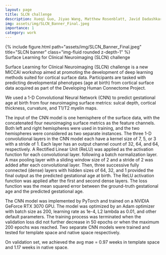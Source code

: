 ```yaml
---
layout: page
title: SLCN challenge
description: Xueqi Guo, Jiyao Wang, Matthew Rosenblatt, Javid Dadashkarimi, Huili Sun, Angeliki Pollatou, Alexander Dufford, and Dustin Scheinost
img: assets/img/SLCN_Banner_Final.jpeg
importance: 1
category: work
---
```



<div class="row">
    <div class="col-sm mt-3 mt-md-0">
        {% include figure.html path="assets/img/SLCN_Banner_Final.jpeg" title="SLCN banner" class="img-fluid rounded z-depth-1" %}
    </div>
</div>
<div class="caption">
    Surface Learning for Clinical Neuroimaging (SLCN) challenge
</div>

Surface Learning for Clinical Neuroimaging (SLCN) challenge is a new MICCAI workshop aimed at promoting the development of deep learning methods suited for cortical surface data. Participants are tasked with predicting developmental phenotypes (age at birth) from cortical surface data acquired as part of the Developing Human Connectome Project.

We used a 1-D Convolutional Neural Network (CNN) to predict gestational age at birth from four neuroimaging surface metrics: sulcal depth, cortical thickness, curvature, and T1/T2 myelin maps. 

The input of the CNN model is one hemisphere of the surface data, with the concatenated four neuroimaging surface metrics as the feature channels. Both left and right hemispheres were used in training, and the two hemispheres were considered as two separate instances. The three 1-D convolutional layers in the CNN model each have a kernel size of 7, 5, or 3 with a stride of 1. Each layer has an output channel count of 32, 64, and 64, respectively. A Rectified Linear Unit (ReLU) was applied as the activation function for each convolutional layer. following a batch normalization layer. A max pooling layer with a sliding window size of 2 and a stride of 2 was added after each convolutional layer. Then, three successive fully connected (dense) layers with hidden sizes of 64, 32, and 1 provided the final output as the predicted gestational age at birth. The ReLU activation function was applied after the first and second dense layers. The loss function was the mean squared error between the ground-truth gestational age and the predicted gestational age.

The CNN model was implemented by PyTorch and trained on a NVIDIA GeForce RTX 3070 GPU. The model was optimized by an Adam optimizer with batch size as 200, learning rate as 1e-4, L2 lambda as 0.01, and other default parameters. The training process was terminated when the validation loss did not further decrease in 50 epochs or when the maximum 200 epochs was reached. Two separate CNN models were trained and tested for template space and native space respectively.

On validation set, we achieved the avg mae = 0.97 weeks in template space and 1.17 weeks in native space.
